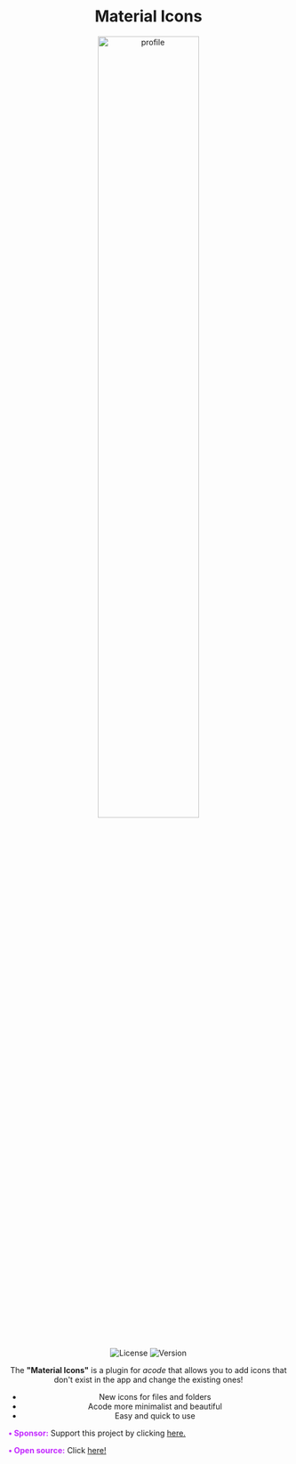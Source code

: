 <div align="center">
<h1>Material Icons</h1>
</div>

<div align="center"> 
 <img alt="profile" src="https://raw.githubusercontent.com/sebastianjnuwu/acode-plugins/acode/packages/material-icons/icon.png" width="60%" /><br>
 <br>
  <img alt="License" src="https://img.shields.io/badge/License-Apache%202.0-C329FF.svg?logo=apache"/>
  <img alt="Version" src="https://img.shields.io/badge/Latest%20version-V1.2.4-C329FF?logo=github"/>

<p>The <strong>"Material Icons"</strong> is a plugin for <i>acode</i> that allows you to add icons that don't exist in the app and change the existing ones!</p>

-   New icons for files and folders
-   Acode more minimalist and beautiful
-   Easy and quick to use

</div>


<strong style="color: C329FF">• Sponsor:</strong> Support this project by clicking [here.](https://github.com/sponsors/sebastianjnuwu)

<strong style="color: C329FF">• Open source:</strong> Click [here!](https://github.com/sebastianjnuwu/acode-plugins/tree/acode/packages/material-icons)